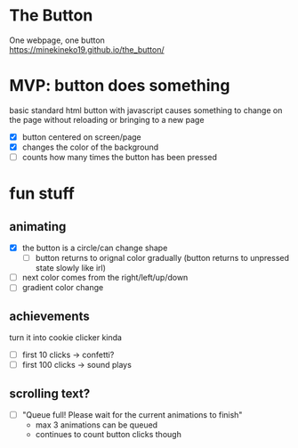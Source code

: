 # The Button
One webpage, one button <br>
https://minekineko19.github.io/the_button/

# MVP: button does something
basic standard html button with javascript causes something to change on the page without reloading or bringing to a new page
- [X] button centered on screen/page
- [X] changes the color of the background
- [ ] counts how many times the button has been pressed

# fun stuff
##  animating
  - [x] the button is a circle/can change shape
    - [ ] button returns to orignal color gradually (button returns to unpressed state slowly like irl)
  - [ ] next color comes from the right/left/up/down
  - [ ] gradient color change
## achievements 
turn it into cookie clicker kinda
  - [ ] first 10 clicks -> confetti?
  - [ ] first 100 clicks -> sound plays
## scrolling text?
  - [ ] "Queue full! Please wait for the current animations to finish"
      - max 3 animations can be queued
      - continues to count button clicks though
